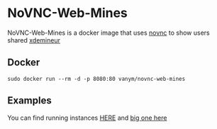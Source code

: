 # NoVNC-Web-Mines

NoVNC-Web-Mines is a docker image that uses [novnc](https://github.com/novnc/noVNC) to show users shared [xdemineur](https://web.archive.org/web/20190929074740/http://www.babafou.eu.org/xdemineur/)

## Docker

`sudo docker run --rm -d -p 8080:80 vanym/novnc-web-mines`

## Examples

You can find running instances [HERE](https://mines.vanym.com) and [big one here](https://moremines.vanym.com)
